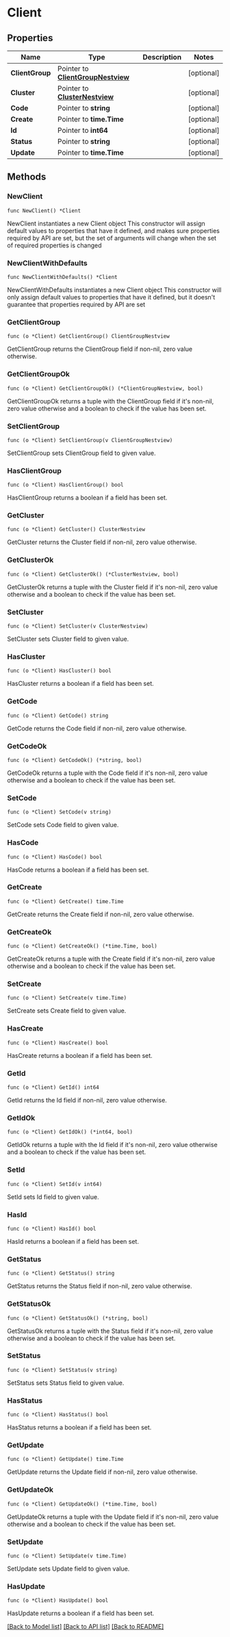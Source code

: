 # Client

## Properties

Name | Type | Description | Notes
------------ | ------------- | ------------- | -------------
**ClientGroup** | Pointer to [**ClientGroupNestview**](ClientGroupNestview.md) |  | [optional] 
**Cluster** | Pointer to [**ClusterNestview**](ClusterNestview.md) |  | [optional] 
**Code** | Pointer to **string** |  | [optional] 
**Create** | Pointer to **time.Time** |  | [optional] 
**Id** | Pointer to **int64** |  | [optional] 
**Status** | Pointer to **string** |  | [optional] 
**Update** | Pointer to **time.Time** |  | [optional] 

## Methods

### NewClient

`func NewClient() *Client`

NewClient instantiates a new Client object
This constructor will assign default values to properties that have it defined,
and makes sure properties required by API are set, but the set of arguments
will change when the set of required properties is changed

### NewClientWithDefaults

`func NewClientWithDefaults() *Client`

NewClientWithDefaults instantiates a new Client object
This constructor will only assign default values to properties that have it defined,
but it doesn't guarantee that properties required by API are set

### GetClientGroup

`func (o *Client) GetClientGroup() ClientGroupNestview`

GetClientGroup returns the ClientGroup field if non-nil, zero value otherwise.

### GetClientGroupOk

`func (o *Client) GetClientGroupOk() (*ClientGroupNestview, bool)`

GetClientGroupOk returns a tuple with the ClientGroup field if it's non-nil, zero value otherwise
and a boolean to check if the value has been set.

### SetClientGroup

`func (o *Client) SetClientGroup(v ClientGroupNestview)`

SetClientGroup sets ClientGroup field to given value.

### HasClientGroup

`func (o *Client) HasClientGroup() bool`

HasClientGroup returns a boolean if a field has been set.

### GetCluster

`func (o *Client) GetCluster() ClusterNestview`

GetCluster returns the Cluster field if non-nil, zero value otherwise.

### GetClusterOk

`func (o *Client) GetClusterOk() (*ClusterNestview, bool)`

GetClusterOk returns a tuple with the Cluster field if it's non-nil, zero value otherwise
and a boolean to check if the value has been set.

### SetCluster

`func (o *Client) SetCluster(v ClusterNestview)`

SetCluster sets Cluster field to given value.

### HasCluster

`func (o *Client) HasCluster() bool`

HasCluster returns a boolean if a field has been set.

### GetCode

`func (o *Client) GetCode() string`

GetCode returns the Code field if non-nil, zero value otherwise.

### GetCodeOk

`func (o *Client) GetCodeOk() (*string, bool)`

GetCodeOk returns a tuple with the Code field if it's non-nil, zero value otherwise
and a boolean to check if the value has been set.

### SetCode

`func (o *Client) SetCode(v string)`

SetCode sets Code field to given value.

### HasCode

`func (o *Client) HasCode() bool`

HasCode returns a boolean if a field has been set.

### GetCreate

`func (o *Client) GetCreate() time.Time`

GetCreate returns the Create field if non-nil, zero value otherwise.

### GetCreateOk

`func (o *Client) GetCreateOk() (*time.Time, bool)`

GetCreateOk returns a tuple with the Create field if it's non-nil, zero value otherwise
and a boolean to check if the value has been set.

### SetCreate

`func (o *Client) SetCreate(v time.Time)`

SetCreate sets Create field to given value.

### HasCreate

`func (o *Client) HasCreate() bool`

HasCreate returns a boolean if a field has been set.

### GetId

`func (o *Client) GetId() int64`

GetId returns the Id field if non-nil, zero value otherwise.

### GetIdOk

`func (o *Client) GetIdOk() (*int64, bool)`

GetIdOk returns a tuple with the Id field if it's non-nil, zero value otherwise
and a boolean to check if the value has been set.

### SetId

`func (o *Client) SetId(v int64)`

SetId sets Id field to given value.

### HasId

`func (o *Client) HasId() bool`

HasId returns a boolean if a field has been set.

### GetStatus

`func (o *Client) GetStatus() string`

GetStatus returns the Status field if non-nil, zero value otherwise.

### GetStatusOk

`func (o *Client) GetStatusOk() (*string, bool)`

GetStatusOk returns a tuple with the Status field if it's non-nil, zero value otherwise
and a boolean to check if the value has been set.

### SetStatus

`func (o *Client) SetStatus(v string)`

SetStatus sets Status field to given value.

### HasStatus

`func (o *Client) HasStatus() bool`

HasStatus returns a boolean if a field has been set.

### GetUpdate

`func (o *Client) GetUpdate() time.Time`

GetUpdate returns the Update field if non-nil, zero value otherwise.

### GetUpdateOk

`func (o *Client) GetUpdateOk() (*time.Time, bool)`

GetUpdateOk returns a tuple with the Update field if it's non-nil, zero value otherwise
and a boolean to check if the value has been set.

### SetUpdate

`func (o *Client) SetUpdate(v time.Time)`

SetUpdate sets Update field to given value.

### HasUpdate

`func (o *Client) HasUpdate() bool`

HasUpdate returns a boolean if a field has been set.


[[Back to Model list]](../README.md#documentation-for-models) [[Back to API list]](../README.md#documentation-for-api-endpoints) [[Back to README]](../README.md)


